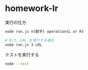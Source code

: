 # homework-lr
実行の仕方
``` sh
node run.js n(数字) operation(L or R)

# N:3, LRL を実行する場合
node run.js 3 LRL
```

テストを実行する
``` sh
node --test
```
